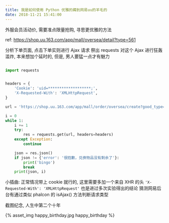 ```yaml
---
title: 我是如何使用 Python 优雅的薅到网易uu的羊毛的
date: 2018-11-21 15:41:00
---
```

外服会员活动价, 需要准点限量抢购, 寻思更优雅的方法

ref: https://shop.uu.163.com/app/mall/oversea/detail?type=561

分析下单页面, 点击下单实则进行 Ajax 请求
祭出 requests
对这个 Ajax 进行狂轰滥炸, 本来想加个延时的, 但是, 男人要猛一点才有魅力

``` python

import requests


headers = {
    'Cookie': 'uid=*******************;',
    'X-Requested-With': 'XMLHttpRequest',
}

url = 'https://shop.uu.163.com/app/mall/order/oversea/create?good_type=561&pay_type=2'

i = 0
while 1:
    i += 1
    try:
        res = requests.get(url, headers=headers)
    except Exception:
        continue

    json = res.json()
    if json != {'error': '很抱歉，兑换物品没有剩余了'}:
        print('bingo')
        break
    print(json, i)

```

小插曲: 正常情况带上 cookie 就行的, 这里需要多加一个来自 XHR 的头
`'X-Requested-With': 'XMLHttpRequest'`
也是进过多次实验得出的结论
猜测网易后台有通过类似 phalcon 的 isAjax() 方法判断请求类型

截图纪念, 人生中第二个十年

{% asset_img happy_birthday.jpg happy_birthday %}
